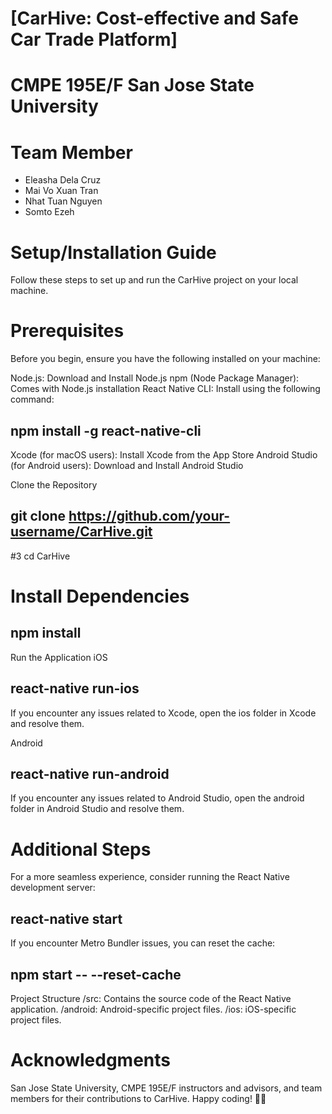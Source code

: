 # [CarHive: Cost-effective and Safe Car Trade Platform]

# CMPE 195E/F San Jose State University

# Team Member
- Eleasha Dela Cruz
- Mai Vo Xuan Tran
- Nhat Tuan Nguyen
- Somto Ezeh

# Setup/Installation Guide
Follow these steps to set up and run the CarHive project on your local machine.

# Prerequisites
Before you begin, ensure you have the following installed on your machine:

Node.js: Download and Install Node.js
npm (Node Package Manager): Comes with Node.js installation
React Native CLI: Install using the following command:
## npm install -g react-native-cli
Xcode (for macOS users): Install Xcode from the App Store
Android Studio (for Android users): Download and Install Android Studio

Clone the Repository
## git clone https://github.com/your-username/CarHive.git
#3 cd CarHive

# Install Dependencies
## npm install
Run the Application
iOS
## react-native run-ios
If you encounter any issues related to Xcode, open the ios folder in Xcode and resolve them.

Android
## react-native run-android
If you encounter any issues related to Android Studio, open the android folder in Android Studio and resolve them.

# Additional Steps
For a more seamless experience, consider running the React Native development server:
## react-native start

If you encounter Metro Bundler issues, you can reset the cache:
## npm start -- --reset-cache

Project Structure
/src: Contains the source code of the React Native application.
/android: Android-specific project files.
/ios: iOS-specific project files.

# Acknowledgments
San Jose State University, CMPE 195E/F instructors and advisors, and team members for their contributions to CarHive.
Happy coding! 🚗✨
